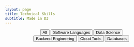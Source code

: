 ```yaml
---
layout: page
title: Technical Skills
subtitle: Made in D3
---
```

<div id="header" align="center">
    <!-- <h2>Welcome</h2> -->
    <button type='button' id="None">All</button>
    <button type='button' id='Software Languages'>Software Languages</button>
    <button type='button' id="Data Science">Data Science</button>
    <br>
    <button type='button' id="Backend Engineering">Backend Engineering</button>
    <button type='button' id="Cloud Tools">Cloud Tools</button>
    <button type='button' id="Databases">Databases</button>
</div>
<div id="skills" style="width:70%; margin: 0 auto;" ></div>

<script src="/js/d3.js"></script>
<script src="/js/graphs/skills.js"></script>